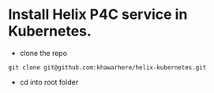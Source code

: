 # Install Helix P4C service in Kubernetes.

* clone the repo

```
git clone git@github.com:khawarhere/helix-kubernetes.git

```

* cd into root folder

